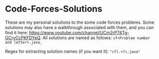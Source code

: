 # Code-Forces-Solutions

These are my personal solutions to the some code forces problems. Some solutions may also have a walkthrough associated with them, and you can find it here: https://www.youtube.com/channel/UCm2rP74Tg-GCryCcPKFDYeQ.
All solutions are named as follows: ```cf<Problem number and letter>.java.```

Regex for extracting solution names (if you want it):
```"cf(.+)\.java"```
